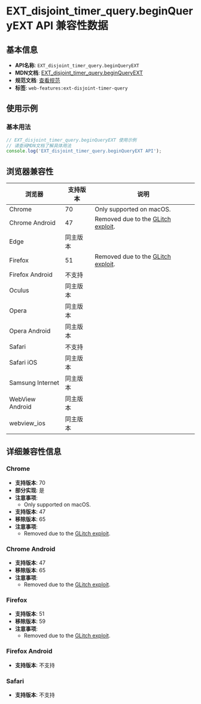 # EXT_disjoint_timer_query.beginQueryEXT API 兼容性数据

## 基本信息

- **API名称**: `EXT_disjoint_timer_query.beginQueryEXT`
- **MDN文档**: [EXT_disjoint_timer_query.beginQueryEXT](https://developer.mozilla.org/docs/Web/API/EXT_disjoint_timer_query/beginQueryEXT)
- **规范文档**: [查看规范](https://registry.khronos.org/webgl/extensions/EXT_disjoint_timer_query/)
- **标签**: `web-features:ext-disjoint-timer-query`

## 使用示例

### 基本用法

```javascript
// EXT_disjoint_timer_query.beginQueryEXT 使用示例
// 请查阅MDN文档了解具体用法
console.log('EXT_disjoint_timer_query.beginQueryEXT API');
```

## 浏览器兼容性

| 浏览器 | 支持版本 | 说明 |
|--------|----------|------|
| Chrome | 70 | Only supported on macOS. |
| Chrome Android | 47 | Removed due to the [GLitch exploit](https://www.vusec.net/projects/glitch/). |
| Edge | 同主版本 |  |
| Firefox | 51 | Removed due to the [GLitch exploit](https://www.vusec.net/projects/glitch/). |
| Firefox Android | 不支持 |  |
| Oculus | 同主版本 |  |
| Opera | 同主版本 |  |
| Opera Android | 同主版本 |  |
| Safari | 不支持 |  |
| Safari iOS | 同主版本 |  |
| Samsung Internet | 同主版本 |  |
| WebView Android | 同主版本 |  |
| webview_ios | 同主版本 |  |

## 详细兼容性信息

### Chrome

- **支持版本**: 70
- **部分实现**: 是
- **注意事项**:
  - Only supported on macOS.
- **支持版本**: 47
- **移除版本**: 65
- **注意事项**:
  - Removed due to the [GLitch exploit](https://www.vusec.net/projects/glitch/).

### Chrome Android

- **支持版本**: 47
- **移除版本**: 65
- **注意事项**:
  - Removed due to the [GLitch exploit](https://www.vusec.net/projects/glitch/).

### Firefox

- **支持版本**: 51
- **移除版本**: 59
- **注意事项**:
  - Removed due to the [GLitch exploit](https://www.vusec.net/projects/glitch/).

### Firefox Android

- **支持版本**: 不支持

### Safari

- **支持版本**: 不支持

